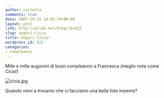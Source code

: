 ```yaml
---
author: carlotta
comments: true
date: 2007-10-22 14:05:54+00:00
layout: post
link: http://pilde.net/blog/?p=522
slug: auguri-cicia
title: Auguri Cicia!
wordpress_id: 522
categories:
- Compleanni
---
```


Mille e mille auguroni di buon compleanno a Francesca (meglio nota come Cicia!)




![cicia.jpg](http://pilde.net/blog/wp-content/uploads/2007/10/cicia.jpg)




Quando vieni a trovarmi che ci facciamo una bella foto insieme?
